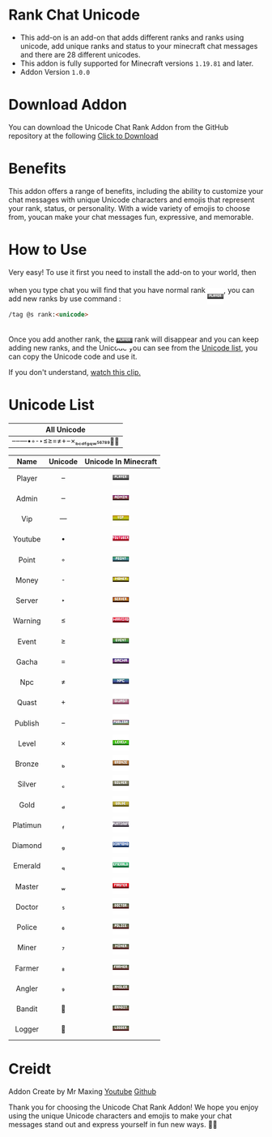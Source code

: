 # Rank Chat Unicode 

* This add-on is an add-on that adds different ranks and ranks using unicode, add unique ranks and status to your minecraft chat messages and there are 28 different unicodes.
* This addon is fully supported for Minecraft versions `1.19.81` and later.
* Addon Version `1.0.0`

# Download Addon
 You can download the Unicode Chat Rank Addon from the GitHub repository at the following [Click to Download](https://github.com/MrMaxing/Chat-Rank-Unicode/archive/refs/heads/main.zip)

# Benefits
 This addon offers a range of benefits, including the ability to customize your chat messages with unique Unicode characters and emojis that represent your rank, status, or personality. With a wide variety of emojis to choose from, youcan make your chat messages fun, expressive, and memorable. 

# How to Use
 Very easy! To use it first you need to install the add-on to your world, then when you type chat you will find that you have normal rank <img src="https://raw.githubusercontent.com/MrMaxing/Data-Of-Readme/main/Rank%20Chat%20Unicode/Unicode_03.gif" style="position: relative; top: 23px;">, you can add new ranks by use command :
```md
/tag @s rank:<unicode>
```
Once you add another rank, the <img src="https://raw.githubusercontent.com/MrMaxing/Data-Of-Readme/main/Rank%20Chat%20Unicode/Unicode_03.gif" style="position: relative; top: 13px;"> rank will disappear and you can keep adding new ranks, and the Unicode you can see from the [Unicode list](https://github.com/MrMaxing/Chat-Rank-Unicode#unicode-list), you can copy the Unicode code and use it.

If you don't understand, [watch this clip.](https://youtu.be/URjFtra0yB4)

# Unicode List

| All Unicode |
|:-----------:|
|  |

| Name | Unicode | Unicode In Minecraft |
|:-----------:|:------------:|:------------:|
| Player |  | ![](https://raw.githubusercontent.com/MrMaxing/Data-Of-Readme/main/Rank%20Chat%20Unicode/Unicode_03.gif) |
| Admin |  | ![](https://raw.githubusercontent.com/MrMaxing/Data-Of-Readme/main/Rank%20Chat%20Unicode/Unicode_04.gif) |
| Vip |  | ![](https://raw.githubusercontent.com/MrMaxing/Data-Of-Readme/main/Rank%20Chat%20Unicode/Unicode_05.gif) |
| Youtube |  | ![](https://raw.githubusercontent.com/MrMaxing/Data-Of-Readme/main/Rank%20Chat%20Unicode/Unicode_06.gif) |
| Point |  | ![](https://raw.githubusercontent.com/MrMaxing/Data-Of-Readme/main/Rank%20Chat%20Unicode/Unicode_07.gif) |
| Money |  | ![](https://raw.githubusercontent.com/MrMaxing/Data-Of-Readme/main/Rank%20Chat%20Unicode/Unicode_08.gif) |
| Server |  | ![](https://raw.githubusercontent.com/MrMaxing/Data-Of-Readme/main/Rank%20Chat%20Unicode/Unicode_09.gif) |
| Warning |  | ![](https://raw.githubusercontent.com/MrMaxing/Data-Of-Readme/main/Rank%20Chat%20Unicode/Unicode_10.gif) |
| Event |  | ![](https://raw.githubusercontent.com/MrMaxing/Data-Of-Readme/main/Rank%20Chat%20Unicode/Unicode_11.gif) |
| Gacha |  | ![](https://raw.githubusercontent.com/MrMaxing/Data-Of-Readme/main/Rank%20Chat%20Unicode/Unicode_12.gif) |
| Npc |  | ![](https://raw.githubusercontent.com/MrMaxing/Data-Of-Readme/main/Rank%20Chat%20Unicode/Unicode_13.gif) |
| Quast |  | ![](https://raw.githubusercontent.com/MrMaxing/Data-Of-Readme/main/Rank%20Chat%20Unicode/Unicode_14.gif) |
| Publish |  | ![](https://raw.githubusercontent.com/MrMaxing/Data-Of-Readme/main/Rank%20Chat%20Unicode/Unicode_15.gif) |
| Level |  | ![](https://raw.githubusercontent.com/MrMaxing/Data-Of-Readme/main/Rank%20Chat%20Unicode/Unicode_16.gif) |
| Bronze |  | ![](https://raw.githubusercontent.com/MrMaxing/Data-Of-Readme/main/Rank%20Chat%20Unicode/Unicode_17.gif) |
| Silver |  | ![](https://raw.githubusercontent.com/MrMaxing/Data-Of-Readme/main/Rank%20Chat%20Unicode/Unicode_18.gif) |
| Gold |  | ![](https://raw.githubusercontent.com/MrMaxing/Data-Of-Readme/main/Rank%20Chat%20Unicode/Unicode_19.gif) |
| Platimun |  | ![](https://raw.githubusercontent.com/MrMaxing/Data-Of-Readme/main/Rank%20Chat%20Unicode/Unicode_20.gif) |
| Diamond |  | ![](https://raw.githubusercontent.com/MrMaxing/Data-Of-Readme/main/Rank%20Chat%20Unicode/Unicode_21.gif) |
| Emerald |  | ![](https://raw.githubusercontent.com/MrMaxing/Data-Of-Readme/main/Rank%20Chat%20Unicode/Unicode_22.gif) |
| Master |  | ![](https://raw.githubusercontent.com/MrMaxing/Data-Of-Readme/main/Rank%20Chat%20Unicode/Unicode_23.gif) |
| Doctor |  | ![](https://raw.githubusercontent.com/MrMaxing/Data-Of-Readme/main/Rank%20Chat%20Unicode/Unicode_24.gif) |
| Police |  | ![](https://raw.githubusercontent.com/MrMaxing/Data-Of-Readme/main/Rank%20Chat%20Unicode/Unicode_25.gif) |
| Miner |  | ![](https://raw.githubusercontent.com/MrMaxing/Data-Of-Readme/main/Rank%20Chat%20Unicode/Unicode_26.gif) |
| Farmer |  | ![](https://raw.githubusercontent.com/MrMaxing/Data-Of-Readme/main/Rank%20Chat%20Unicode/Unicode_27.gif) |
| Angler |  | ![](https://raw.githubusercontent.com/MrMaxing/Data-Of-Readme/main/Rank%20Chat%20Unicode/Unicode_28.gif) |
| Bandit |  | ![](https://raw.githubusercontent.com/MrMaxing/Data-Of-Readme/main/Rank%20Chat%20Unicode/Unicode_29.gif) |
| Logger |  | ![](https://raw.githubusercontent.com/MrMaxing/Data-Of-Readme/main/Rank%20Chat%20Unicode/Unicode_30.gif) |

# Creidt

Addon Create by Mr Maxing 
[Youtube](https://www.youtube.com/@MrMaxing)
[Github](https://github.com/MrMaxing)

 Thank you for choosing the Unicode Chat Rank Addon! We hope you enjoy using the unique Unicode characters and emojis to make your chat messages stand out and express yourself in fun new ways. 💫👏
